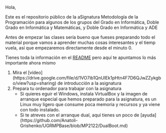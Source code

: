 Hola,

Este es el repositorio público de la aSignatura Metodología de la Programación para algunos de los grupos del Grado en Informática, Doble Grado en Informática y Matemáticas, y Doble Grado en Informática y ADE

Antes de empezar las clases sería bueno que fueses preparando todo el material porque vamos a aprender muchas cosas interesantes y el tiemp vuela, así que empezaremos directamente desde el minuto 0.

Tienes toda la información en el [README](https://github.com/Anatoli-Grishenko/UGRMPBase/blob/MP2122/README.md) pero aquí te apuntamos lo más importante ahora mismo
<ol>
<li> Mira el [vídeo](https://drive.google.com/file/d/1VO7ib1QnUlEk1pHtn4F7D6QJwZZykgbo/view?usp=sharing) de introducción a la asignatura
<li> Prepara tu ordenador para trabajar con la asignatura
<ul>
<li> Si quieres eguir el Windows, instala VirtualBox y la imagen de arranque especial que hemos preparado para la asignatura, es un Linux muy ligero que consume poca memoria y recursos y ya viene con todo instalado.
<li> Si te atreves con el arranque dual, aquí tienes un poco de [ayuda](https://github.com/Anatoli-Grishenko/UGRMPBase/blob/MP2122/DualBoot.md) 
</ul>
</ol>
